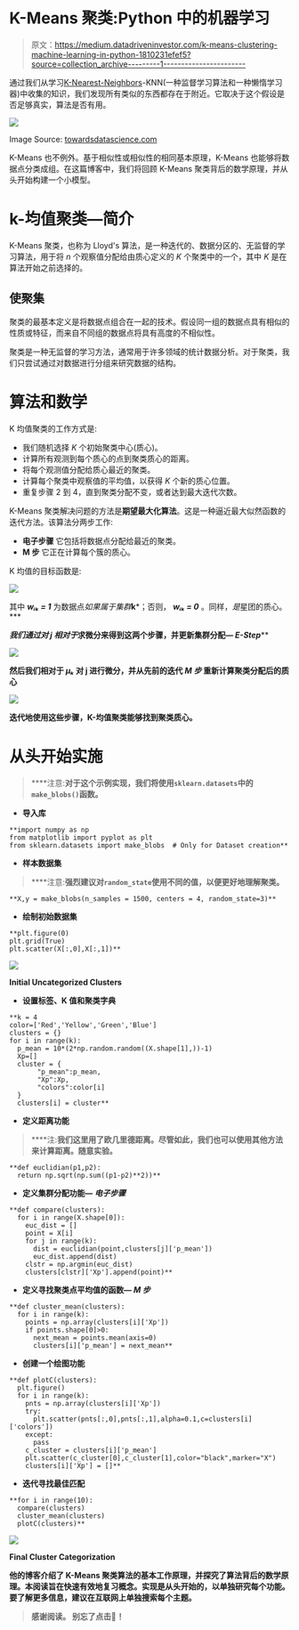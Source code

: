 # K-Means 聚类:Python 中的机器学习

> 原文：<https://medium.datadriveninvestor.com/k-means-clustering-machine-learning-in-python-1810231efef5?source=collection_archive---------1----------------------->

通过我们从学习[K-Nearest-Neighbors](https://medium.com/ai-in-plain-english/k-nearest-neighbors-machine-learning-in-python-1c071986d260)-KNN(一种监督学习算法和一种懒惰学习器)中收集的知识，我们发现所有类似的东西都存在于附近。它取决于这个假设是否足够真实，算法是否有用。

![](img/965f7300e0eedff8496084ed32492bbb.png)

Image Source: [towardsdatascience.com](https://towardsdatascience.com/the-5-clustering-algorithms-data-scientists-need-to-know-a36d136ef68#:~:text=Clustering%20is%20a%20Machine%20Learning,the%20grouping%20of%20data%20points.&text=In%20theory%2C%20data%20points%20that,dissimilar%20properties%20and%2For%20features.)

K-Means 也不例外。基于相似性或相似性的相同基本原理，K-Means 也能够将数据点分类成组。在这篇博客中，我们将回顾 K-Means 聚类背后的数学原理，并从头开始构建一个小模型。

# k-均值聚类—简介

K-Means 聚类，也称为 Lloyd's 算法，是一种迭代的、数据分区的、无监督的学习算法，用于将 *n* 个观察值分配给由质心定义的 *K* 个聚类中的一个，其中 *K* 是在算法开始之前选择的。

## 使聚集

聚类的最基本定义是将数据点组合在一起的技术。假设同一组的数据点具有相似的性质或特征，而来自不同组的数据点将具有高度的不相似性。

聚类是一种无监督的学习方法，通常用于许多领域的统计数据分析。对于聚类，我们只尝试通过对数据进行分组来研究数据的结构。

# 算法和数学

K 均值聚类的工作方式是:

*   我们随机选择 *K* 个初始聚类中心(质心)。
*   计算所有观测到每个质心的点到聚类质心的距离。
*   将每个观测值分配给质心最近的聚类。
*   计算每个聚类中观察值的平均值，以获得 *K* 个新的质心位置。
*   重复步骤 2 到 4，直到聚类分配不变，或者达到最大迭代次数。

K-Means 聚类解决问题的方法是**期望最大化算法**。这是一种逼近最大似然函数的迭代方法。该算法分两步工作:

*   **电子步骤** 它包括将数据点分配给最近的聚类。
*   **M 步** 它正在计算每个簇的质心。

K 均值的目标函数是:

![](img/8adcf7cb6c30c3f238acbb3248253b05.png)

其中 ***wᵢₖ = 1*** 为数据点*如果属于集群***k***；否则， ***wᵢₖ = 0*** 。同样，*是*星团的质心。***

***我们通过对 j 相对于*求微分来得到这两个步骤，并更新集群分配— ***E-Step*******

**![](img/761fc12064bed9700963a9ff7911aca2.png)**

**然后我们相对于 ***μₖ*** 对 j 进行微分，并从先前的迭代 ***M 步*** 重新计算聚类分配后的质心**

**![](img/beedf274804a2f01fc89d201c8c94592.png)**

**迭代地使用这些步骤，K-均值聚类能够找到聚类质心。**

# **从头开始实施**

> ****注意:**对于这个示例实现，我们将使用`sklearn.datasets`中的`make_blobs()`函数。**

*   ****导入库****

```
**import numpy as np
from matplotlib import pyplot as plt
from sklearn.datasets import make_blobs  # Only for Dataset creation**
```

*   ****样本数据集****

> ****注意:**强烈建议对`random_state`使用不同的值，以便更好地理解聚类。**

```
**X,y = make_blobs(n_samples = 1500, centers = 4, random_state=3)**
```

*   ****绘制初始数据集****

```
**plt.figure(0)
plt.grid(True)
plt.scatter(X[:,0],X[:,1])**
```

**![](img/7e799d67f43009626c8a6ad31a8fc3fc.png)**

**Initial Uncategorized Clusters**

*   ****设置标签、K 值和聚类字典****

```
**k = 4
color=['Red','Yellow','Green','Blue']
clusters = {}
for i in range(k):
  p_mean = 10*(2*np.random.random((X.shape[1],))-1)
  Xp=[]
  cluster = {
       "p_mean":p_mean,
       "Xp":Xp,
       "colors":color[i]
  }
  clusters[i] = cluster**
```

*   ****定义距离功能****

> ****注:**我们这里用了欧几里德距离。尽管如此，我们也可以使用其他方法来计算距离。**随意实验。****

```
**def euclidian(p1,p2):
  return np.sqrt(np.sum((p1-p2)**2))**
```

*   ****定义集群分配功能— *电子步骤*****

```
**def compare(clusters):
  for i in range(X.shape[0]):
    euc_dist = []
    point = X[i]
    for j in range(k):
      dist = euclidian(point,clusters[j]['p_mean'])
      euc_dist.append(dist)
    clstr = np.argmin(euc_dist)
    clusters[clstr]['Xp'].append(point)**
```

*   ****定义寻找聚类点平均值的函数— *M 步*****

```
**def cluster_mean(clusters):
  for i in range(k):
    points = np.array(clusters[i]['Xp'])
    if points.shape[0]>0:
      next_mean = points.mean(axis=0)
      clusters[i]['p_mean'] = next_mean**
```

*   ****创建一个绘图功能****

```
**def plotC(clusters):
  plt.figure()
  for i in range(k):
    pnts = np.array(clusters[i]['Xp'])
    try:
      plt.scatter(pnts[:,0],pnts[:,1],alpha=0.1,c=clusters[i]['colors'])
    except:
      pass
    c_cluster = clusters[i]['p_mean']
    plt.scatter(c_cluster[0],c_cluster[1],color="black",marker="X")
    clusters[i]['Xp'] = []**
```

*   ****迭代寻找最佳匹配****

```
**for i in range(10):
  compare(clusters)
  cluster_mean(clusters)
  plotC(clusters)**
```

**![](img/bc742f0822070c7fdfcaa207a41606bf.png)**

**Final Cluster Categorization**

**他的博客介绍了 K-Means 聚类算法的基本工作原理，并探究了算法背后的数学原理。本阅读旨在快速有效地复习概念。实现是从头开始的，以单独研究每个功能。要了解更多信息，建议在互联网上单独搜索每个主题。**

> **感谢阅读。
> 别忘了点击👏！**